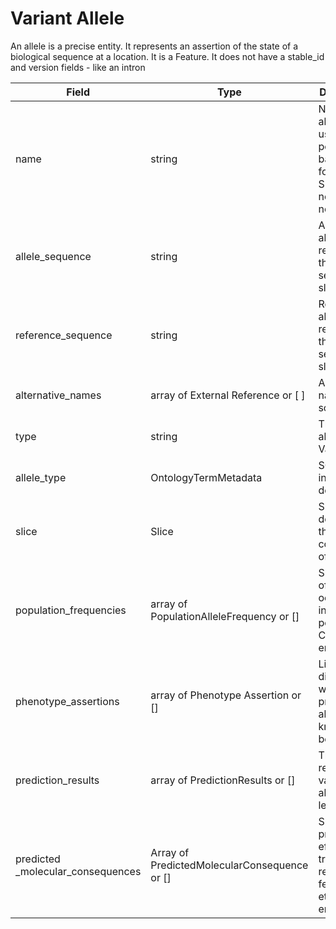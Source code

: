 # Variant Allele
An allele is a precise entity. It represents an assertion of the state of a biological sequence at a location. It is a Feature. 
It does not have a stable_id and version fields - like an intron

| Field             | Type            | Description
|-------------------|-----------------|---------------------
| name               | string         | Name of the allele - using position based format - SPDI (not necessarily normalised)
| allele_sequence    |  string               | Alternative allele with respect to this sequence/ slice
| reference_sequence |  string        | Reference allele with respect to this sequence/ slice
| alternative_names  | array of External Reference or [ ] | Alternative names + source info
| type               | string                     | This is always VariantAllele
| allele_type        | OntologyTermMetadata| SO type eg. insertion, deletion
| slice              | Slice                      | Slice describing the coordinates of the allele
| population_frequencies| array of PopulationAlleleFrequency or []| Shows rate of occurrence in different populations. Can be empty
| phenotype_assertions| array of Phenotype Assertion or []| Links to disease where the precise allele is known. Can be empty
| prediction_results | array of PredictionResults or []| These are results at variant allele/loci level CADD
| predicted _molecular_consequences| Array of PredictedMolecularConsequence or []| Shows predicted  effect on transcripts, regulatory features etc. Can be empty























